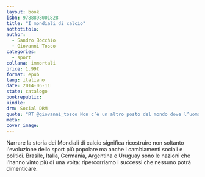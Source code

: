 ```yaml
---
layout: book
isbn: 9788898001828
title: "I mondiali di calcio"
sottotitolo:
author:
  - Sandro Bocchio
  - Giovanni Tosco
categories:
  - sport
collana: immortali
price: 1.99€
format: epub
lang: italiano
date: 2014-06-11 
state: catalogo
bookrepublic: 
kindle: 
drm: Social DRM
quote: "RT @giovanni_tosco Non c’è un altro posto del mondo dove l’uomo è più felice che in uno stadio di calcio (Albert Camus)"
meta:
cover_image:
---
```

Narrare la storia dei Mondiali di calcio significa ricostruire non soltanto l'evoluzione dello sport più popolare ma anche i cambiamenti sociali e politici. Brasile, Italia, Germania, Argentina e Uruguay sono le nazioni che l'hanno vinto più di una volta: ripercorriamo i successi che nessuno potrà dimenticare.

